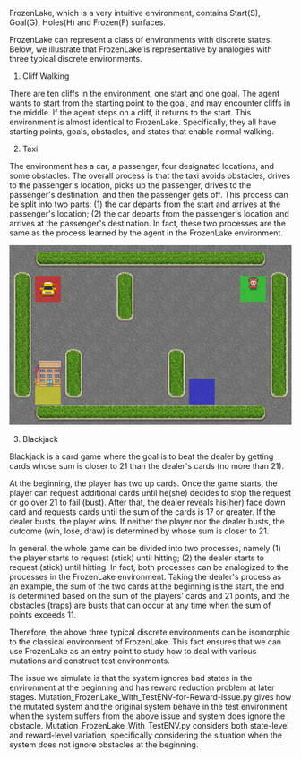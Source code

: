 FrozenLake, which is a very intuitive environment, contains Start(S), Goal(G), Holes(H) and Frozen(F) surfaces.

FrozenLake can represent a class of environments with discrete states. Below, we illustrate that FrozenLake is representative by analogies with three typical discrete environments.

1. Cliff Walking

There are ten cliffs in the environment, one start and one goal. The agent wants to start from the starting point to the goal, and may encounter cliffs in the middle. If the agent steps on a cliff, it returns to the start.  This environment is almost identical to FrozenLake. Specifically, they all have starting points, goals, obstacles, and states that enable normal walking.

2. Taxi

The environment has a car, a passenger, four designated locations, and some obstacles. The overall process is that the taxi avoids obstacles, drives to the passenger's location, picks up the passenger, drives to the passenger's destination, and then the passenger gets off. This process can be split into two parts: (1) the car departs from the start and arrives at the passenger's location; (2) the car departs from the passenger's location and arrives at the passenger's destination. In fact, these two processes are the same as the process learned by the agent in the FrozenLake environment.

![image](https://github.com/Yuteng-Lu/Mutation-Testing-For-RL/blob/main/FrozenLake/taxi.gif)

3. Blackjack

Blackjack is a card game where the goal is to beat the dealer by getting cards whose sum is closer to 21 than the dealer's cards (no more than 21). 

At the beginning, the player has two up cards. Once the game starts, the player can request additional cards until he(she) decides to stop the request or go over 21 to fail (bust). After that, the dealer reveals his(her) face down card and requests cards until the sum of the cards is 17 or greater. If the dealer busts, the player wins. If neither the player nor the dealer busts, the outcome (win, lose, draw) is determined by whose sum is closer to 21.

In general, the whole game can be divided into two processes, namely (1) the player starts to request (stick) until hitting; (2) the dealer starts to request (stick) until hitting. In fact, both processes can be analogized to the processes in the FrozenLake environment. Taking the dealer's process as an example, the sum of the two cards at the beginning is the start, the end is determined based on the sum of the players' cards and 21 points, and the obstacles (traps) are busts that can occur at any time when the sum of points exceeds 11.

Therefore, the above three typical discrete environments can be isomorphic to the classical environment of FrozenLake. This fact ensures that we can use FrozenLake as an entry point to study how to deal with various mutations and construct test environments.
 
The issue we simulate is that the system ignores bad states in the environment at the beginning and has reward reduction problem at later stages. Mutation_FrozenLake_With_TestENV-for-Reward-issue.py gives how the mutated system and the original system behave in the test environment when the system suffers from the above issue and system does ignore the obstacle. Mutation_FrozenLake_With_TestENV.py considers both state-level and reward-level variation, specifically considering the situation when the system does not ignore obstacles at the beginning.
